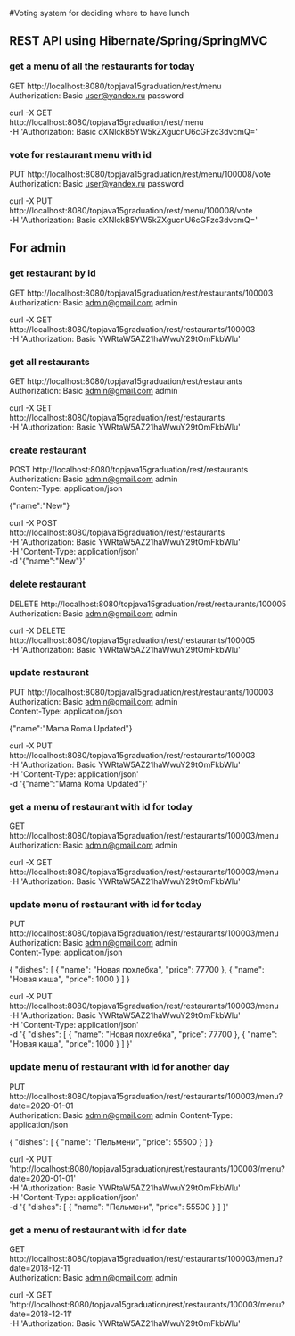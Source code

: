 #Voting system for deciding where to have lunch

## REST API using Hibernate/Spring/SpringMVC

### get a menu of all the restaurants for today
GET http://localhost:8080/topjava15graduation/rest/menu \
Authorization: Basic user@yandex.ru password

curl -X GET \
  http://localhost:8080/topjava15graduation/rest/menu \
  -H 'Authorization: Basic dXNlckB5YW5kZXgucnU6cGFzc3dvcmQ='

### vote for restaurant menu with id
PUT http://localhost:8080/topjava15graduation/rest/menu/100008/vote \
Authorization: Basic user@yandex.ru password

curl -X PUT \
  http://localhost:8080/topjava15graduation/rest/menu/100008/vote \
  -H 'Authorization: Basic dXNlckB5YW5kZXgucnU6cGFzc3dvcmQ='

## For admin

### get restaurant by id
GET http://localhost:8080/topjava15graduation/rest/restaurants/100003 \
Authorization: Basic admin@gmail.com admin

curl -X GET \
  http://localhost:8080/topjava15graduation/rest/restaurants/100003 \
  -H 'Authorization: Basic YWRtaW5AZ21haWwuY29tOmFkbWlu'

### get all restaurants
GET http://localhost:8080/topjava15graduation/rest/restaurants \
Authorization: Basic admin@gmail.com admin

curl -X GET \
  http://localhost:8080/topjava15graduation/rest/restaurants \
  -H 'Authorization: Basic YWRtaW5AZ21haWwuY29tOmFkbWlu'

### create restaurant
POST http://localhost:8080/topjava15graduation/rest/restaurants \
Authorization: Basic admin@gmail.com admin \
Content-Type: application/json

{"name":"New"}

curl -X POST \
  http://localhost:8080/topjava15graduation/rest/restaurants \
  -H 'Authorization: Basic YWRtaW5AZ21haWwuY29tOmFkbWlu' \
  -H 'Content-Type: application/json' \
  -d '{"name":"New"}'

### delete restaurant
DELETE http://localhost:8080/topjava15graduation/rest/restaurants/100005 \
Authorization: Basic admin@gmail.com admin

curl -X DELETE \
  http://localhost:8080/topjava15graduation/rest/restaurants/100005 \
  -H 'Authorization: Basic YWRtaW5AZ21haWwuY29tOmFkbWlu'

### update restaurant
PUT http://localhost:8080/topjava15graduation/rest/restaurants/100003 \
Authorization: Basic admin@gmail.com admin \
Content-Type: application/json

{"name":"Mama Roma Updated"}

curl -X PUT \
  http://localhost:8080/topjava15graduation/rest/restaurants/100003 \
  -H 'Authorization: Basic YWRtaW5AZ21haWwuY29tOmFkbWlu' \
  -H 'Content-Type: application/json' \
  -d '{"name":"Mama Roma Updated"}'

### get a menu of restaurant with id for today
GET http://localhost:8080/topjava15graduation/rest/restaurants/100003/menu \
Authorization: Basic admin@gmail.com admin

curl -X GET \
  http://localhost:8080/topjava15graduation/rest/restaurants/100003/menu \
  -H 'Authorization: Basic YWRtaW5AZ21haWwuY29tOmFkbWlu'

### update menu of restaurant with id for today
PUT http://localhost:8080/topjava15graduation/rest/restaurants/100003/menu \
Authorization: Basic admin@gmail.com admin \
Content-Type: application/json

{
    "dishes": [
        {
            "name": "Новая похлебка",
            "price": 77700
        },
        {
            "name": "Новая каша",
            "price": 1000
        }
    ]
}

curl -X PUT \
  http://localhost:8080/topjava15graduation/rest/restaurants/100003/menu \
  -H 'Authorization: Basic YWRtaW5AZ21haWwuY29tOmFkbWlu' \
  -H 'Content-Type: application/json' \
  -d '{
	"dishes": [
		{
	    	"name": "Новая похлебка",
	    	"price": 77700
		},
		{
	    	"name": "Новая каша",
	    	"price": 1000
		}
	]
}'

### update menu of restaurant with id for another day
PUT http://localhost:8080/topjava15graduation/rest/restaurants/100003/menu?date=2020-01-01 \
Authorization: Basic admin@gmail.com admin
Content-Type: application/json

{
    "dishes": [
        {
            "name": "Пельмени",
            "price": 55500
        }
    ]
}

curl -X PUT \
  'http://localhost:8080/topjava15graduation/rest/restaurants/100003/menu?date=2020-01-01' \
  -H 'Authorization: Basic YWRtaW5AZ21haWwuY29tOmFkbWlu' \
  -H 'Content-Type: application/json' \
  -d '{
    "dishes": [
        {
            "name": "Пельмени",
            "price": 55500
        }
    ]
}'

### get a menu of restaurant with id for date
GET http://localhost:8080/topjava15graduation/rest/restaurants/100003/menu?date=2018-12-11 \
Authorization: Basic admin@gmail.com admin

curl -X GET \
  'http://localhost:8080/topjava15graduation/rest/restaurants/100003/menu?date=2018-12-11' \
  -H 'Authorization: Basic YWRtaW5AZ21haWwuY29tOmFkbWlu'